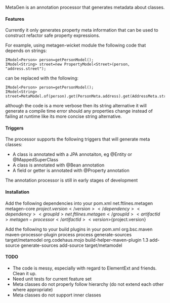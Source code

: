 MetaGen is an annotation processor that generates metadata about classes.

#### Features
Currently it only generates property meta information that can be used to construct
refactor safe property expressions.

For example, using metagen-wicket module the following code that depends on strings:

    IModel<Person> person=getPersonModel();
    IModel<String> street=new PropertyModel<Street>(person, "address.street");

can be replaced with the following:

    IModel<Person> person=getPersonModel();
    IModel<String> street=MetaModel.of(person).get(PersonMeta.address).get(AddressMeta.street);

although the code is a more verbose then its string alternative it will generate
a compile time error should any properties change instead of failing at runtime
like its more concise string alternative.

#### Triggers
The processor supports the following triggers that will generate meta classes:
* A class is annotated with a JPA annotaiton, eg @Entity or @MappedSuperClass
* A class is annotated with @Bean annotation
* A field or getter is annotated with @Property annotation

The annotation processor is still in early stages of development

#### Installation
Add the following dependencies into your pom.xml
		<dependency>
			<groupId>net.ftlines.metagen</groupId>
			<artifactId>metagen-core</artifactId>
			<version>${project.version}</version>
		</dependency>
		<dependency>
			<groupId>net.ftlines.metagen</groupId>
			<artifactId>metagen-processor</artifactId>
			<version>${project.version}</version>
		</dependency>

Add the following to your build plugins in your pom.xml
			<plugin>
				<groupId>org.bsc.maven</groupId>
				<artifactId>maven-processor-plugin</artifactId>
				<executions>
					<execution>
						<id>process</id>
						<goals>
							<goal>process</goal>
						</goals>
						<phase>generate-sources</phase>
						<configuration>
							<outputDirectory>target/metamodel</outputDirectory>
						</configuration>
					</execution>
				</executions>
			</plugin>
			<plugin>
				<groupId>org.codehaus.mojo</groupId>
				<artifactId>build-helper-maven-plugin</artifactId>
				<version>1.3</version>
				<executions>
					<execution>
						<id>add-source</id>
						<phase>generate-sources</phase>
						<goals>
							<goal>add-source</goal>
						</goals>
						<configuration>
							<sources>
								<source>target/metamodel</source>
							</sources>
						</configuration>
					</execution>
				</executions>
			</plugin>

#### TODO
*	The code is messy, especially with regard to ElementExt and friends. Clean it up.
*	Need unit tests for current feature set
*	Meta classes do not properly follow hierarchy (do not extend each other where appropriate)
*	Meta classes do not support inner classes

